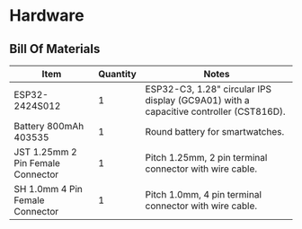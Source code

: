 # Hardware

## Bill Of Materials

| Item                                    | Quantity | Notes                                                                                 |
| --------------------------------------- | -------- | ------------------------------------------------------------------------------------- |
| ESP32-2424S012                          | 1        | ESP32-C3, 1.28" circular IPS display (GC9A01) with a capacitive controller (CST816D). |
| Battery 800mAh 403535                   | 1        | Round battery for smartwatches.                                                       | 
| JST 1.25mm 2 Pin Female Connector       | 1        | Pitch 1.25mm, 2 pin terminal connector with wire cable.                               |
| SH 1.0mm 4 Pin Female Connector         | 1        | Pitch 1.0mm, 4 pin terminal connector with wire cable.                                |
